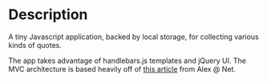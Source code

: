 # Description

A tiny Javascript application, backed by local storage, for collecting various kinds of quotes.

The app takes advantage of handlebars.js templates and jQuery UI. The MVC architecture is based heavily off of [this article](http://www.alexatnet.com/content/model-view-controller-mvc-javascript) from Alex @ Net.
